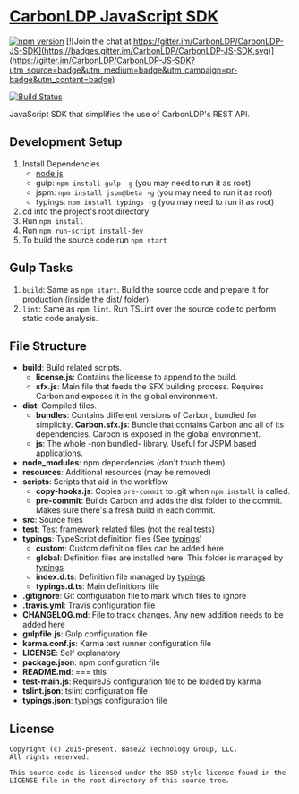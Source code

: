 # [CarbonLDP JavaScript SDK](http://carbonldp.com/)

[![npm version](https://badge.fury.io/js/carbonldp.svg)](https://badge.fury.io/js/carbonldp) [![Join the chat at https://gitter.im/CarbonLDP/CarbonLDP-JS-SDK](https://badges.gitter.im/CarbonLDP/CarbonLDP-JS-SDK.svg)](https://gitter.im/CarbonLDP/CarbonLDP-JS-SDK?utm_source=badge&utm_medium=badge&utm_campaign=pr-badge&utm_content=badge)

[![Build Status](https://travis-ci.org/CarbonLDP/carbonldp-js-sdk.svg)](https://travis-ci.org/CarbonLDP/carbonldp-js-sdk)

JavaScript SDK that simplifies the use of CarbonLDP's REST API.

## Development Setup
1. Install Dependencies
    - [node.js](https://nodejs.org/en/)
    - gulp: `npm install gulp -g` (you may need to run it as root)
    - jspm: `npm install jspm@beta -g` (you may need to run it as root)
    - typings: `npm install typings -g` (you may need to run it as root)
2. cd into the project's root directory
3. Run `npm install`
4. Run `npm run-script install-dev`
4. To build the source code run `npm start`

## Gulp Tasks
1. `build`: Same as `npm start`. Build the source code and prepare it for production (inside the dist/ folder)
2. `lint`: Same as `npm lint`. Run TSLint over the source code to perform static code analysis.

## File Structure
- **build**: Build related scripts.
    - **license.js**: Contains the license to append to the build.
    - **sfx.js**: Main file that feeds the SFX building process. Requires Carbon and exposes it in the global environment.
- **dist**: Compiled files.
    - **bundles**: Contains different versions of Carbon, bundled for simplicity.
        **Carbon.sfx.js**: Bundle that contains Carbon and all of its dependencies. Carbon is exposed in the global environment.
    - **js**: The whole -non bundled- library. Useful for JSPM based applications.
- **node_modules**: npm dependencies (don't touch them)
- **resources**: Additional resources (may be removed)
- **scripts**: Scripts that aid in the workflow
    - **copy-hooks.js**: Copies `pre-commit` to .git when `npm install` is called.
    - **pre-commit**: Builds Carbon and adds the dist folder to the commit. Makes sure there's a fresh build in each commit.
- **src**: Source files
- **test**: Test framework related files (not the real tests)
- **typings**: TypeScript definition files (See [typings](https://github.com/typings/typings))
    - **custom**: Custom definition files can be added here
    - **global**: Definition files are installed here. This folder is managed by [typings](https://github.com/typings/typings)
    - **index.d.ts**: Definition file managed by [typings](https://github.com/typings/typings)
    - **typings.d.ts**: Main definitions file
- **.gitignore**: Git configuration file to mark which files to ignore
- **.travis.yml**: Travis configuration file
- **CHANGELOG.md**: File to track changes. Any new addition needs to be added here
- **gulpfile.js**: Gulp configuration file
- **karma.conf.js**: Karma test runner configuration file
- **LICENSE**: Self explanatory
- **package.json**: npm configuration file
- **README.md**: === this
- **test-main.js**: RequireJS configuration file to be loaded by karma
- **tslint.json**: tslint configuration file
- **typings.json**: [typings](https://github.com/typings/typings) configuration file

## License

	Copyright (c) 2015-present, Base22 Technology Group, LLC.
	All rights reserved.

	This source code is licensed under the BSD-style license found in the
	LICENSE file in the root directory of this source tree.
